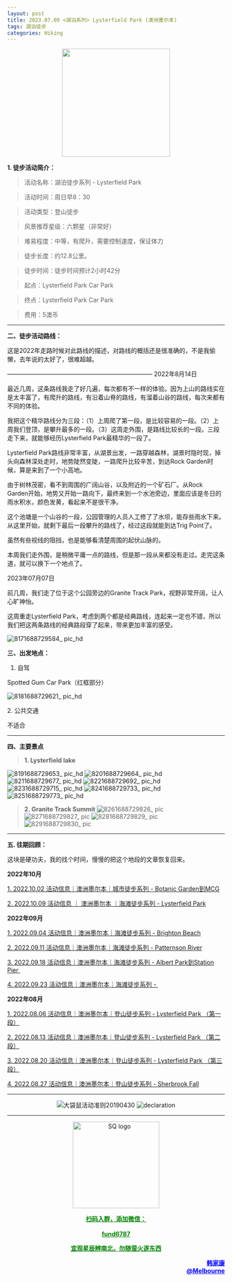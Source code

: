 ```yaml
---
layout: post
title: 2023.07.09 <湖泊系列> Lysterfield Park (澳洲墨尔本)
tags: 湖泊徒步
categories: Hiking
---
```

<p align="center">
  <img width="250" src="https://user-images.githubusercontent.com/90954432/197183769-043b3cce-ffc5-439d-b355-fc227af37705.jpeg">
</p>

**1. 徒步活动简介：**

> 活动名称：湖泊徒步系列 - Lysterfield Park

> 活动时间：周日早8：30

> 活动类型：登山徒步

> 风景推荐星级：六颗星（非常好）

> 难易程度：中等，有爬升，需要控制速度，保证体力

> 徒步长度：约12.8公里。

> 徒步时间：徒步时间预计2小时42分

> 起点：Lysterfield Park Car Park

> 终点：Lysterfield Park Car Park

> 费用：5澳币

---

**二、徒步活动路线：**

这是2022年走路时候对此路线的描述，对路线的概括还是很准确的，不是我偷懒，去年说的太好了，很难超越。

————————————————————————
2022年8月14日

最近几周，这条路线我走了好几遍，每次都有不一样的体验。因为上山的路线实在是太丰富了，有爬升的路线，有沿着山脊的路线，有溜着山谷的路线，每次来都有不同的体验。

我把这个精华路线分为三段：（1）上周爬了第一段，是比较容易的一段。（2）上周我们登顶，是攀升最多的一段。（3）这周走外围，是路线比较长的一段。三段走下来，就能够经历Lysterfield Park最精华的一段了。

Lysterfield Park路线非常丰富，从湖景出发，一路穿越森林，湖景时隐时现，掉头向森林深处走时，地势陡然变陡，一路爬升比较辛苦，到达Rock Garden时候，算是来到了一个小高地。

由于树林茂密，看不到周围的广阔山谷，以及附近的一个矿石厂。从Rock Garden开始，地势又开始一路向下，最终来到一个水池旁边，里面应该是冬日的雨水积水，颜色发黄，看起来不是很干净。

这个池塘是一个山谷的一段，公园管理的人员人工修了了水坝，能存些雨水下来。从这里开始，就剩下最后一段攀升的路线了，经过这段就能到达Trig Point了。

虽然有些视线的阻挡，也是能够看清楚周围的起伏山脉的。

本周我们走外围，是稍微平庸一点的路线，但是那一段从来都没有走过。走完这条道，就可以换下一个地点了。

2023年07月07日

前几周，我们走了位于这个公园旁边的Granite Track Park，视野非常开阔，让人心旷神怡。

这周重走Lysterfield Park，考虑到两个都是经典路线，连起来一定也不错，所以我们把这两条路线的经典路段穿了起来，带来更加丰富的感受。

![8171688729584_ pic_hd](https://github.com/2808118/myhike/assets/90954432/957357a4-2306-466f-bbcf-3de6c8023c9b)

**三、出发地点：**

1. 自驾

Spotted Gum Car Park（红框部分）

![8181688729621_ pic_hd](https://github.com/2808118/myhike/assets/90954432/891500a2-e8f3-41bf-99dc-cd2035a127bf)

2. 公共交通

不适合

---

**四、主要景点**

> **1. Lysterfield lake**

![8191688729653_ pic_hd](https://github.com/2808118/myhike/assets/90954432/6a5b07ae-91fd-4963-9bc8-c7b0d79db9b4)
![8201688729664_ pic_hd](https://github.com/2808118/myhike/assets/90954432/320e9ab4-d055-4f57-ae2a-d248a6ab1c46)
![8211688729677_ pic_hd](https://github.com/2808118/myhike/assets/90954432/5d9f9f24-f4e9-42ff-bc73-047035494976)
![8221688729692_ pic_hd](https://github.com/2808118/myhike/assets/90954432/2f9a701d-1645-481a-bde9-6124e7e266be)
![8231688729715_ pic_hd](https://github.com/2808118/myhike/assets/90954432/d0c1e7fb-fd57-46a7-8c40-bbe2c13b3bbd)
![8241688729733_ pic_hd](https://github.com/2808118/myhike/assets/90954432/163cd313-dec6-4efa-be6d-9dc085ee488e)
![8251688729773_ pic_hd](https://github.com/2808118/myhike/assets/90954432/b5e0261c-8c69-4055-b15a-6eaff3755197)

>**2. Granite Track Summit**
![8261688729826_ pic](https://github.com/2808118/myhike/assets/90954432/88863bfd-d172-4981-bbba-4b3c5c3942ce)
![8271688729827_ pic](https://github.com/2808118/myhike/assets/90954432/ceda7b1d-2a32-4311-a64b-6ef675cf2f57)
![8281688729829_ pic](https://github.com/2808118/myhike/assets/90954432/74dd807e-0731-46ec-9465-1fbf8628771d)
![8291688729830_ pic](https://github.com/2808118/myhike/assets/90954432/91143264-822e-4c2f-8259-cbc44c75e792)

---

**五. 往期回顾：**

这块是硬功夫，我的找个时间，慢慢的把这个地段的文章恢复回来。

**2022年10月**

[1. 2022.10.02 活动信息｜澳洲墨尔本｜城市徒步系列 - Botanic Garden到MCG](http://mp.weixin.qq.com/s?__biz=MzUxOTkxNjMwOA==&mid=2247484978&idx=1&sn=ed5136a1de4c66e2b13caea309ebb671&chksm=f9f31849ce84915fcc661481be2e4f021e4929eea9809e1e76e5d5bcb7be9de2da93369bdbbc&scene=21#wechat_redirect) 

[2. 2022.10.09 活动信息 ｜ 澳洲墨尔本 ｜海滩徒步系列 - Lysterfield Park](http://mp.weixin.qq.com/s?__biz=MzUxOTkxNjMwOA==&mid=2247485002&idx=1&sn=bbd47773ef48aaa6c63583dbb5efd88c&chksm=f9f31831ce849127d1a1f4dae22a577972e7fadcefa2182df92c0480116aa26773c8241231fe&scene=21#wechat_redirect) 

**2022年09月**

 [1. 2022.09.04 活动信息｜澳洲墨尔本｜海滩徒步系列 - Brighton Beach](http://mp.weixin.qq.com/s?__biz=MzUxOTkxNjMwOA==&mid=2247484887&idx=1&sn=0ac1c26615f42f2a8bfa5de6650e3f2d&chksm=f9f31bacce8492ba566188217e312eb29b93f333f2b650b313fba42171b23d0ea55c531fa0f0&scene=21#wechat_redirect) 

 [2. 2022.09.11 活动信息｜澳洲墨尔本｜海滩徒步系列 - Patternson River](http://mp.weixin.qq.com/s?__biz=MzUxOTkxNjMwOA==&mid=2247484911&idx=1&sn=78d7a051c7150c107acc5724620e7d0c&chksm=f9f31b94ce84928293f3fce04622c391b0e2123edd17e96a6a3121da2f8dc8bcfede5f58c282&scene=21#wechat_redirect) 

 [3. 2022.09.18 活动信息｜澳洲墨尔本｜海滩徒步系列 - Albert Park到Station Pier ](http://mp.weixin.qq.com/s?__biz=MzUxOTkxNjMwOA==&mid=2247484932&idx=1&sn=ca58606ae0c386a7b02e8d8dd2d00980&chksm=f9f3187fce84916931f9254bd5887992e0399a27b5e3ec575fc4faeaa387e3255c17dde78012&scene=21#wechat_redirect) 

[4. 2022.09.23 活动信息｜澳洲墨尔本｜海滩徒步系列 - ](http://mp.weixin.qq.com/s?__biz=MzUxOTkxNjMwOA==&mid=2247484955&idx=1&sn=8332e3ba1528657ddd38b4ef9629e32d&chksm=f9f31860ce8491765247027b6ff8deaae1e239dfcfc877ae91a7602053489afdca6f304932aa&scene=21#wechat_redirect) 

**2022年08月**

 [1. 2022.08.06 活动信息｜澳洲墨尔本｜登山徒步系列 - Lysterfield Park （第一段）](http://mp.weixin.qq.com/s?__biz=MzUxOTkxNjMwOA==&mid=2247484786&idx=1&sn=f9dfc1ab1e56f1a4957eafd48a376445&chksm=f9f31b09ce84921ff5ee7ff9603eaa6bb8cb9b99d3fe26efc7213087d378c6ac04d5eae16c95&scene=21#wechat_redirect) 

 [2. 2022.08.13 活动信息｜澳洲墨尔本｜登山徒步系列 - Lysterfield Park （第二段）](http://mp.weixin.qq.com/s?__biz=MzUxOTkxNjMwOA==&mid=2247484789&idx=1&sn=571d9139128d3f20b9173a9f7463bb1a&chksm=f9f31b0ece84921855520d95cbbd5bc3029aac54ba8b4d63b140d29a7de09b81895a1e97880a&scene=21#wechat_redirect) 

 [3. 2022.08.20 活动信息｜澳洲墨尔本｜登山徒步系列 - Lysterfield Park （第三段）](http://mp.weixin.qq.com/s?__biz=MzUxOTkxNjMwOA==&mid=2247484826&idx=1&sn=7425850bff3e7334520e921389ef671c&chksm=f9f31be1ce8492f76d9b95fbcf946856da969682802d87aa0d0a72c3f76c28e4d9d18d5c2e9d&scene=21#wechat_redirect) 

 [4. 2022.08.27 活动信息｜澳洲墨尔本｜登山徒步系列 - Sherbrook Fall](http://mp.weixin.qq.com/s?__biz=MzUxOTkxNjMwOA==&mid=2247484859&idx=1&sn=70e596e4b91c9efe09e97136aa120efe&chksm=f9f31bc0ce8492d66b9c238f4bd299a2e41f9aadfcbd155b01b77f521229ef12aaf755f46504&scene=21#wechat_redirect) 

---

<p align="center">
  <img alt="大袋鼠活动准则20190430" src="https://user-images.githubusercontent.com/90954432/197184791-50268d4a-839c-42a5-b42f-957043f80b9d.png">
  <img src="https://user-images.githubusercontent.com/90954432/197324665-50cd9f62-c0ab-43f9-9af6-cb9b86d9ff70.png" alt="declaration">
</p>

---

<p align="center">
  <img width="200" src="https://user-images.githubusercontent.com/90954432/197332354-e65465c3-5a13-4bf3-b311-cd253cb89349.jpeg" alt="SQ logo">
</p>

<p align="center">
  <strong><a href="#" style="color:green">扫码入群，添加微信：</a></strong>
  <br>
  <br>
  <strong><a href="#" style="color:green">fund6787</a></strong>
</p>

<p align="center">
  <strong><a href="#" style="color:green">宜观星辰辨南北，勿随萤火逐东西</a></strong>
</p>

<p align="right" style="color:blue">
  <strong><a href="#" style="color:blue">韩家康</a></strong>
  <br>
  <strong><a href="#" style="color:blue">@Melbourne</a></strong>
  <br>
</p>

